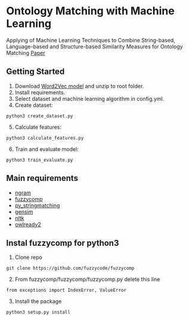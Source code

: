# Ontology Matching with Machine Learning
Applying of Machine Learning Techniques to Combine String-based, Language-based and Structure-based Similarity Measures for Ontology Matching [Paper](http://ceur-ws.org/Vol-2523/paper14.pdf)

## Getting Started

1. Download [Word2Vec model](https://github.com/mmihaltz/word2vec-GoogleNews-vectors) and unzip to root folder.
2. Install requirements.
3. Select dataset and machine learning algorithm in config.yml.
4. Create dataset:
```
python3 create_dataset.py
```
5. Calculate features:
```
python3 calculate_features.py
```
6. Train and evaluate model:
```
python3 train_evaluate.py
```

## Main requirements

* [ngram](https://github.com/gpoulter/python-ngram)
* [fuzzycomp](https://github.com/fuzzycode/fuzzycomp)
* [py_stringmatching](https://sites.google.com/site/anhaidgroup/projects/magellan/py_stringmatching)
* [gensim](https://pypi.org/project/gensim/)
* [nltk](https://www.nltk.org)
* [owlready2](https://pypi.org/project/Owlready2/)

## Instal fuzzycomp for python3

1. Clone repo
```
git clone https://github.com/fuzzycode/fuzzycomp
```
2. From fuzzycomp/fuzzycomp/fuzzycomp.py delete this line
```
from exceptions import IndexError, ValueError
```
3. Install the package
```
python3 setup.py install
```

